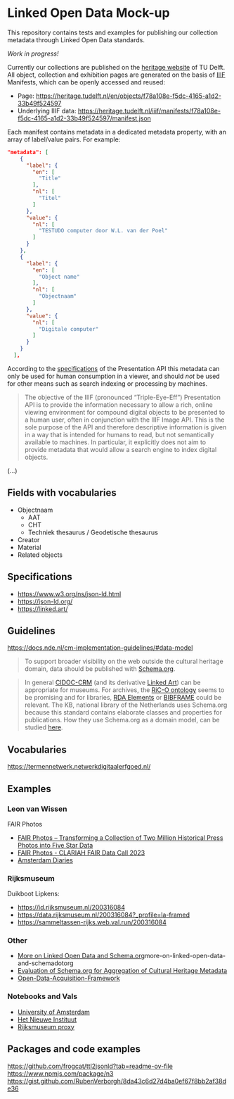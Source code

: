# Linked Open Data Mock-up

This repository contains tests and examples for publishing our collection metadata through Linked Open Data standards.

_Work in progress!_

Currently our collections are published on the [heritage website](https://heritage.tudelft.nl/) of TU Delft. All object, collection and exhibition pages are generated on the basis of [IIIF](https://iiif.io/) Manifests, which can be openly accessed and reused:

- Page: https://heritage.tudelft.nl/en/objects/f78a108e-f5dc-4165-a1d2-33b49f524597
- Underlying IIIF data: https://heritage.tudelft.nl/iiif/manifests/f78a108e-f5dc-4165-a1d2-33b49f524597/manifest.json

Each manifest contains metadata in a dedicated metadata property, with an array of label/value pairs. For example:

```json
"metadata": [
    {
      "label": {
        "en": [
          "Title"
        ],
        "nl": [
          "Titel"
        ]
      },
      "value": {
        "nl": [
          "TESTUDO computer door W.L. van der Poel"
        ]
      }
    },
    {
      "label": {
        "en": [
          "Object name"
        ],
        "nl": [
          "Objectnaam"
        ]
      },
      "value": {
        "nl": [
          "Digitale computer"
        ]
      }
    }
  ],
```

According to the [specifications](https://iiif.io/api/presentation/3.0/) of the Presentation API this metadata can only be used for human consumption in a viewer, and should _not_ be used for other means such as search indexing or processing by machines.

> The objective of the IIIF (pronounced “Triple-Eye-Eff”) Presentation API is to provide the information necessary to allow a rich, online viewing environment for compound digital objects to be presented to a human user, often in conjunction with the IIIF Image API. This is the sole purpose of the API and therefore descriptive information is given in a way that is intended for humans to read, but not semantically available to machines. In particular, it explicitly does not aim to provide metadata that would allow a search engine to index digital objects.

(...)

## Fields with vocabularies

- Objectnaam
  - AAT
  - CHT
  - Techniek thesaurus / Geodetische thesaurus
- Creator
- Material
- Related objects

## Specifications

- https://www.w3.org/ns/json-ld.html
- https://json-ld.org/
- https://linked.art/

## Guidelines

https://docs.nde.nl/cm-implementation-guidelines/#data-model

> To support broader visibility on the web outside the cultural heritage domain, data should be published with [Schema.org](https://schema.org/).

> In general [CIDOC-CRM](http://www.cidoc-crm.org/) (and its derivative [Linked Art](https://linked.art/model/)) can be appropriate for museums. For archives, the [RiC-O ontology](https://www.ica.org/standards/RiC/ontology) seems to be promising and for libraries, [RDA Elements](https://www.rdaregistry.info/Elements/) or [BIBFRAME](https://www.loc.gov/bibframe/) could be relevant. The KB, national library of the Netherlands uses Schema.org because this standard contains elaborate classes and properties for publications. How they use Schema.org as a domain model, can be studied [here](https://github.com/user-attachments/files/18750826/LRM2schema.pdf).

## Vocabularies

https://termennetwerk.netwerkdigitaalerfgoed.nl/

## Examples

### Leon van Wissen

FAIR Photos

- [FAIR Photos – Transforming a Collection of Two Million Historical Press Photos into Five Star Data](https://openhumanitiesdata.metajnl.com/articles/10.5334/johd.271)
- [FAIR Photos - CLARIAH FAIR Data Call 2023](https://doi.org/10.17026/SS/7VD3ME)
- [Amsterdam Diaries](https://github.com/amsterdamtimemachine/amsterdam-diaries-data/tree/dev/rdf)

### Rijksmuseum

Duikboot Lipkens:

- https://id.rijksmuseum.nl/200316084
- https://data.rijksmuseum.nl/200316084?_profile=la-framed
- https://sammeltassen-rijks.web.val.run/200316084

### Other

- [More on Linked Open Data and Schema.org](https://www.lazaruscorporation.co.uk/blogs/arts-tech/posts/)more-on-linked-open-data-and-schemadotorg
- [Evaluation of Schema.org for Aggregation of Cultural Heritage Metadata](https://link.springer.com/chapter/10.1007/978-3-319-93417-4_15)
- [Open-Data-Acquisition-Framework](https://github.com/nfreire/Open-Data-Acquisition-Framework/tree/master/opaf-casestudies/src/data/schemaorg)

### Notebooks and Vals

- [University of Amsterdam](https://observablehq.com/d/1fcb94939fd2af51)
- [Het Nieuwe Instituut](https://observablehq.com/d/b97ef4cd4ab8c9c6)
- [Rijksmuseum proxy](https://www.val.town/x/sammeltassen/rijks/)

## Packages and code examples

https://github.com/frogcat/ttl2jsonld?tab=readme-ov-file
https://www.npmjs.com/package/n3
https://gist.github.com/RubenVerborgh/8da43c6d27d4ba0ef67f8bb2af38de36
